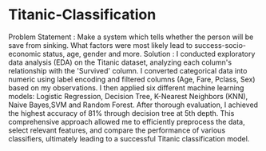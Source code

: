 # Titanic-Classification
Problem Statement : Make a system which tells whether the person will be save from sinking. What factors were most likely lead to success-socio-economic status, age, gender and more.
Solution : I conducted exploratory data analysis (EDA) on the Titanic dataset, analyzing each column's relationship with the 'Survived' column. I converted categorical data into numeric using label encoding and filtered columns (Age, Fare, Pclass, Sex) based on my observations. I then applied six different machine learning models: Logistic Regression, Decision Tree, K-Nearest Neighbors (KNN), Naive Bayes,SVM and Random Forest. After thorough evaluation, I achieved the highest accuracy of 81% through decision tree at 5th depth. This comprehensive approach allowed me to efficiently preprocess the data, select relevant features, and compare the performance of various classifiers, ultimately leading to a successful Titanic classification model.
